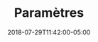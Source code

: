 ---
translationKey: "settings"
title: "Paramètres"
date: 2018-07-29T11:42:00-05:00
description: "cogs"
---